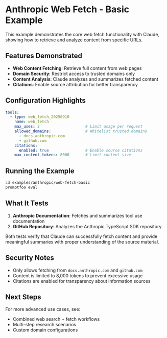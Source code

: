 # Anthropic Web Fetch - Basic Example

This example demonstrates the core web fetch functionality with Claude, showing how to retrieve and analyze content from specific URLs.

## Features Demonstrated

- **Web Content Fetching**: Retrieve full content from web pages
- **Domain Security**: Restrict access to trusted domains only
- **Content Analysis**: Claude analyzes and summarizes fetched content
- **Citations**: Enable source attribution for better transparency

## Configuration Highlights

```yaml
tools:
  - type: web_fetch_20250910
    name: web_fetch
    max_uses: 2                    # Limit usage per request
    allowed_domains:               # Whitelist trusted domains
      - docs.anthropic.com
      - github.com  
    citations:
      enabled: true                # Enable source citations
    max_content_tokens: 8000       # Limit content size
```

## Running the Example

```bash
cd examples/anthropic/web-fetch-basic
promptfoo eval
```

## What It Tests

1. **Anthropic Documentation**: Fetches and summarizes tool use documentation
2. **GitHub Repository**: Analyzes the Anthropic TypeScript SDK repository

Both tests verify that Claude can successfully fetch content and provide meaningful summaries with proper understanding of the source material.

## Security Notes

- Only allows fetching from `docs.anthropic.com` and `github.com`
- Content is limited to 8,000 tokens to prevent excessive usage
- Citations are enabled for transparency about information sources

## Next Steps

For more advanced use cases, see:
- Combined web search + fetch workflows
- Multi-step research scenarios  
- Custom domain configurations